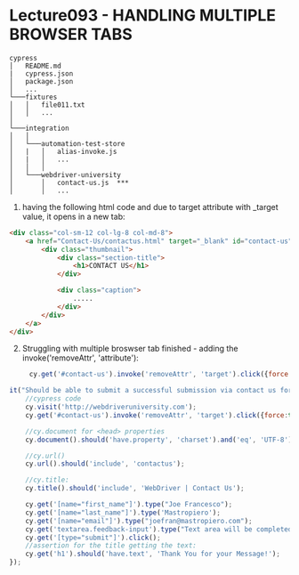# Lecture093 - HANDLING MULTIPLE BROWSER TABS

```
cypress
│   README.md
|   cypress.json
│   package.json    
│   ...
└───fixtures
│   │   file011.txt
│   │   ...
│   
└───integration
│   │   
│   └───automation-test-store
│   |   │   alias-invoke.js
│   |   │   ...
│   │   │   
│   └───webdriver-university
│       │   contact-us.js  ***
│       │   ...
```

1. having the following html code and due to target attribute with _target value, it opens in a new tab:
```html
<div class="col-sm-12 col-lg-8 col-md-8">
	<a href="Contact-Us/contactus.html" target="_blank" id="contact-us">
		<div class="thumbnail">
			<div class="section-title">
				<h1>CONTACT US</h1>
			</div>

			<div class="caption">
				.....
			</div>
		</div>
	</a>
</div>
```

2. Struggling with multiple broswser tab finished - adding the invoke('removeAttr', 'attribute'):
```javascript
	 cy.get('#contact-us').invoke('removeAttr', 'target').click({force:true});
```


```javascript
it("Should be able to submit a successful submission via contact us form", () => {
    //cypress code
    cy.visit('http://webdriveruniversity.com');
    cy.get('#contact-us').invoke('removeAttr', 'target').click({force:true});

	//cy.document for <head> properties
    cy.document().should('have.property', 'charset').and('eq', 'UTF-8');

    //cy.url()
    cy.url().should('include', 'contactus');

    //cy.title:
    cy.title().should('include', 'WebDriver | Contact Us');

    cy.get('[name="first_name"]').type("Joe Francesco");
    cy.get('[name="last_name"]').type('Mastropiero');
    cy.get('[name="email"]').type("joefran@mastropiero.com");
    cy.get('textarea.feedback-input').type("Text area will be completed in the future....");
    cy.get('[type="submit"]').click();
    //assertion for the title getting the text:
    cy.get('h1').should('have.text', 'Thank You for your Message!');
});
```